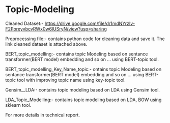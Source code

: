 # Topic-Modeling

Cleaned Dataset:-
https://drive.google.com/file/d/1mdNYrzIv-F2PoreyvbcvRWx0w6lUSryN/view?usp=sharing

Preprocessing file:- contains python code for cleaning data and save it. The link cleaned dataset is attached above.

BERT_topic_modelling:- contains topic Modeling based on sentance transformer(BERT model) embedding and so on ... using BERT-topic tool.

BERT_topic_modelling_Key_Name_topic:- ontains topic Modeling based on sentance transformer(BERT model) embedding and so on ... using BERT-topic tool with improving topic name using key-topic tool.

Gensim__LDA:- contains topic modeling based on LDA using Gensim tool.

LDA_Topic_Modelling:- contains topic modeling based on LDA, BOW using sklearn tool.

For more details in technical report.

